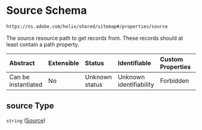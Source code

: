 # Source Schema

```txt
https://ns.adobe.com/helix/shared/sitemap#/properties/source
```

The source resource path to get records from. These records should at least contain a path property.

| Abstract            | Extensible | Status         | Identifiable            | Custom Properties | Additional Properties | Access Restrictions | Defined In                                                          |
| :------------------ | :--------- | :------------- | :---------------------- | :---------------- | :-------------------- | :------------------ | :------------------------------------------------------------------ |
| Can be instantiated | No         | Unknown status | Unknown identifiability | Forbidden         | Allowed               | none                | [sitemap.schema.json\*](sitemap.schema.json "open original schema") |

## source Type

`string` ([Source](sitemap-properties-source.md))
